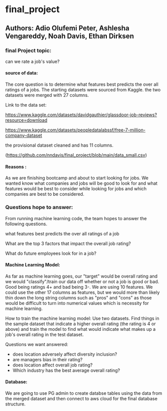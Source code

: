 # final_project
## Authors: Adio Olufemi Peter, Ashlesha Vengareddy, Noah Davis, Ethan Dirksen





### final Project topic: 

can we rate a job's value?


#### source of data:

The  core question is to determine what features best predicts the over all ratings of a jobs. The starting datasets were sourced from Kaggle. the two datasets were merged with 27 columns.

Link to the data set:

https://www.kaggle.com/datasets/davidgauthier/glassdoor-job-reviews?resource=download
 
https://www.kaggle.com/datasets/peopledatalabssf/free-7-million-company-dataset

the provisional dataset cleaned and has 11 columns.

(https://github.com/nndavis/final_project/blob/main/data_small.csv)


#### Reasons :

As we are finishing bootcamp and about to start looking for jobs. We wanted know what companies and jobs will be good to look for and what features would be best to 
consider while looking for jobs and which companies are best to be considered.

### Questions hope to answer:

From running machine learning code, the team hopes to answer the following questions.

what features best predicts the over all ratings of a job

What are the top 3 factors that impact the overall job rating? 

What do future employees look for in a job?

####  Machine Learning Model:


As far as machine learning goes, our "target" would be overall rating and we would "classify"/train our data off whether or not a job is good or bad. Good being ratings 4+ and bad being 3-. We are using 10 features. We could use the other 17 columns as features, but we would more than likely thin down the long string columns such as "pros" and "cons" as those would be difficult to turn into numerical values which is necessity for machine learning.

How to train the machine learning model:
Use two datasets. Find things in the sample dataset that indicate a higher overall rating (the rating is 4 or above) and train the model to find what would indicate what makes up a job's overall rating in the test dataset. 

Questions we want answered:
- does location adversely affect diversity inclusion?
- are managers bias in their rating?
- does location affect overall job rating?
- Which industry has the best average overall rating?


#### Database: 
We are going to use PG admin to create databse tables  using the data from the merged dataset and then connect to aws cloud for the final database structure. 

